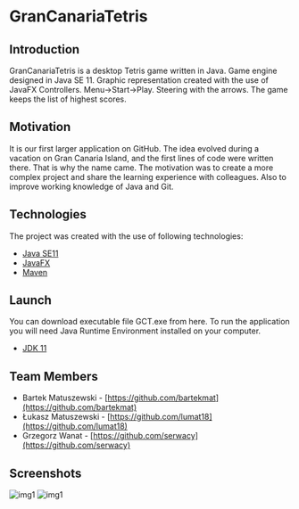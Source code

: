 # GranCanariaTetris
## Introduction
GranCanariaTetris is a desktop Tetris game written in Java. Game engine designed in Java SE 11. Graphic representation created with the use of JavaFX Controllers. 
Menu->Start->Play. Steering with the arrows. The game keeps the list of highest scores.

## Motivation
It is our first larger application on GitHub. The idea evolved during a vacation on Gran Canaria Island, and the first lines of code were written there. That is why the name came.
The motivation was to create a more complex project and share the learning experience with colleagues. Also to improve working knowledge of Java and Git.

## Technologies
The project was created with the use of following technologies:
-	[Java SE11](https://www.oracle.com/java/technologies/javase-jdk11-downloads.html)
-	[JavaFX](https://openjfx.io/)
-	[Maven](https://maven.apache.org/)

## Launch

You can download executable file GCT.exe from here.
To run the application you will need Java Runtime Environment installed on your computer.
- [JDK 11](https://www.oracle.com/java/technologies/javase/jdk11-archive-downloads.html)

## Team Members
- Bartek Matuszewski - [https://github.com/bartekmat](https://github.com/bartekmat)
- Łukasz Matuszewski - [https://github.com/lumat18](https://github.com/lumat18)
- Grzegorz Wanat - [https://github.com/serwacy](https://github.com/serwacy)

## Screenshots
![img1](https://i.ibb.co/G9HynmN/snap1.png)
![img1](https://i.ibb.co/vDK0H40/snap2.png)
